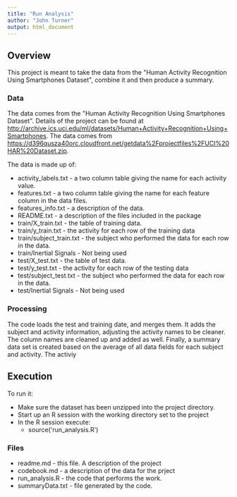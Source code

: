 ```yaml
---
title: "Run Analysis"
author: "John Turner"
output: html_document
---
```


## Overview
This project is meant to take the data from the "Human Activity Recognition Using Smartphones Dataset", combine it and then produce a summary.

### Data
The data comes from the "Human Activity Recognition Using Smartphones Dataset".  Details of the project can be found at <http://archive.ics.uci.edu/ml/datasets/Human+Activity+Recognition+Using+Smartphones>.  The data comes from <https://d396qusza40orc.cloudfront.net/getdata%2Fprojectfiles%2FUCI%20HAR%20Dataset.zip>.

The data is made up of:

+ activity_labels.txt - a two column table giving the name for each activity value.
+ features.txt - a two column table giving the name for each feature column in the data files.
+ features_info.txt - a description of the data.
+ README.txt - a description of the files included in the package
+ train/X_train.txt - the table of training data.
+ train/y_train.txt - the activity for each row of the training data
+ train/subject_train.txt - the subject who performed the data for each row in the data.
+ train/Inertial Signals - Not being used
+ test/X_test.txt - the table of test data.
+ test/y_test.txt - the activity for each row of the testing data
+ test/subject_test.txt - the subject who performed the data for each row in the data.
+ test/Inertial Signals - Not being used

### Processing
The code loads the test and training date, and merges them. It adds the subject and activity information, adjusting the activity names to be cleaner.  The column names are cleaned up and added as well.
Finally, a summary data set is created based on the average of all data fields for each subject and activity.
The activiy

## Execution
To run it:

+ Make sure the dataset has been unzipped into the project directory.
+ Start up an R session with the working directory set to the project
+ In the R session execute:
  + source('run_analysis.R')

### Files

+ readme.md - this file.  A description of the project
+ codebook.md - a description of the data for the prject
+ run_analysis.R - the code that performs the work.
+ summaryData.txt - file generated by the code.